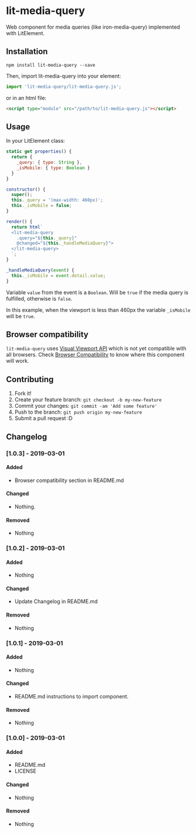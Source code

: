 # lit-media-query

Web component for media queries (like iron-media-query) implemented with LitElement.

## Installation

```shell
npm install lit-media-query --save
```

Then, import lit-media-query into your element:

```javascript
import 'lit-media-query/lit-media-query.js';
```

or in an html file:

```html
<script type="module" src="/path/to/lit-media-query.js"></script>
```

## Usage

In your LitElement class:
```javascript
static get properties() {
  return {
    _query: { type: String },
    _isMobile: { type: Boolean }
  }
}

constructor() {
  super();
  this._query = '(max-width: 460px)';
  this._isMobile = false;
}

render() {
  return html`
  <lit-media-query
    .query="${this._query}"
    @changed="${this._handleMediaQuery}">
  </lit-media-query>
  `;
}

_handleMediaQuery(event) {
  this._isMobile = event.detail.value;
}
```

Variable `value` from the event is a `Boolean`. Will be `true` if the media query is fulfilled, otherwise is `false`.

In this example, when the viewport is less than 460px the variable `_isMobile` will be `true`.

## Browser compatibility

`lit-media-query` uses [Visual Viewport API](https://developer.mozilla.org/en-US/docs/Web/API/Visual_Viewport_API) which is not yet compatible with all browsers. Check [Browser Compatibility](https://developer.mozilla.org/en-US/docs/Web/API/VisualViewport#Browser_compatibility) to know where this component will work.

## Contributing

1. Fork it!
2. Create your feature branch: `git checkout -b my-new-feature`
3. Commit your changes: `git commit -am 'Add some feature'`
4. Push to the branch: `git push origin my-new-feature`
5. Submit a pull request :D

## Changelog

### [1.0.3] - 2019-03-01
#### Added
- Browser compatibility section in README.md

#### Changed
- Nothing.

#### Removed
- Nothing

### [1.0.2] - 2019-03-01
#### Added
- Nothing

#### Changed
- Update Changelog in README.md

#### Removed
- Nothing


### [1.0.1] - 2019-03-01
#### Added
- Nothing

#### Changed
- README.md instructions to import component.

#### Removed
- Nothing


### [1.0.0] - 2019-03-01
#### Added
- README.md
- LICENSE

#### Changed
- Nothing

#### Removed
- Nothing

